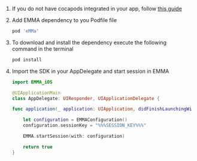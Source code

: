 1. If you do not have cocapods integrated in your app, follow <a target="_blank" rel="nofollow" href="https://guides.cocoapods.org/using/getting-started.html#toc_3">this guide</a>

2. Add EMMA dependency to you Podfile file

   ```ruby
   pod 'eMMa'
   ```

3. To download and install the dependency execute the following command in the terminal

   ```bash
   pod install
   ```

4. Import the SDK in your AppDelegate and start session in EMMA

   ```swift
   import EMMA_iOS

   @UIApplicationMain
   class AppDelegate: UIResponder, UIApplicationDelegate {

   func application(_ application: UIApplication, didFinishLaunchingWithOptions launchOptions: [UIApplication.LaunchOptionsKey: Any]?) -> Bool {

       let configuration = EMMAConfiguration()
       configuration.sessionKey = "%%%SESSION_KEY%%%"

       EMMA.startSession(with: configuration)

       return true
   }
   ```
